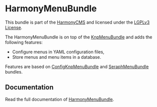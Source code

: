 HarmonyMenuBundle
=================
This bundle is part of the [HarmonyCMS] and licensed under the [LGPLv3 License].

The HarmonyMenuBundle is on top of the [KnpMenuBundle] and adds the following features:
* Configure menus in YAML configuration files,
* Store menus and menu items in a database.

Features are based on [ConfigKnpMenuBundle] and [SeraphMenuBundle] bundles.

Documentation
-------------
Read the full documentation of [HarmonyMenuBundle].

[HarmonyCMS]: https://harmonycms.net
[LGPLv3 License]: https://opensource.org/licenses/lgpl-3.0.html
[KnpMenuBundle]: https://packagist.org/packages/knplabs/knp-menu-bundle
[ConfigKnpMenuBundle]: https://packagist.org/packages/jbouzekri/config-knp-menu-bundle
[SeraphMenuBundle]: https://packagist.org/packages/seraph/menu-bundle-2.0
[HarmonyMenuBundle]: https://dev-docs.harmonycms.net/bundles/menubundle